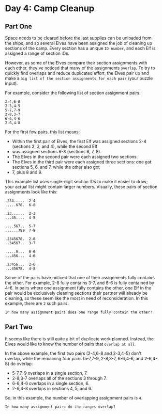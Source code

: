 # Day 4: Camp Cleanup

## Part One

Space needs to be cleared before the last supplies can be unloaded from the ships, and so several Elves have been 
assigned the job of cleaning up sections of the camp. Every section has a unique `ID number`, and each Elf is assigned a 
range of section IDs.

However, as some of the Elves compare their section assignments with each other, they've noticed that many of the 
assignments `overlap`. To try to quickly find overlaps and reduce duplicated effort, the Elves pair up and make a 
`big list of the section assignments for each pair` (your puzzle input).

For example, consider the following list of section assignment pairs:
```
2-4,6-8
2-3,4-5
5-7,7-9
2-8,3-7
6-6,4-6
2-6,4-8
```

For the first few pairs, this list means:

- Within the first pair of Elves, the first Elf was assigned sections 2-4 (sections 2, 3, and 4), while the second Elf 
- was assigned sections 6-8 (sections 6, 7, 8).
- The Elves in the second pair were each assigned two sections.
- The Elves in the third pair were each assigned three sections: one got sections 5, 6, and 7, while the other also got 
- 7, plus 8 and 9.

This example list uses single-digit section IDs to make it easier to draw; your actual list might contain larger 
numbers. Visually, these pairs of section assignments look like this:
```
.234.....  2-4
.....678.  6-8

.23......  2-3
...45....  4-5

....567..  5-7
......789  7-9

.2345678.  2-8
..34567..  3-7

.....6...  6-6
...456...  4-6

.23456...  2-6
...45678.  4-8
```

Some of the pairs have noticed that one of their assignments fully contains the other. For example, 2-8 fully contains 
3-7, and 6-6 is fully contained by 4-6. In pairs where one assignment fully contains the other, one Elf in the pair 
would be exclusively cleaning sections their partner will already be cleaning, so these seem like the most in need of 
reconsideration. In this example, there are `2` such pairs.

`In how many assignment pairs does one range fully contain the other?`

## Part Two 

It seems like there is still quite a bit of duplicate work planned. Instead, the Elves would like to know the number of 
pairs that `overlap at all`.

In the above example, the first two pairs (2-4,6-8 and 2-3,4-5) don't overlap, while the remaining four pairs (5-7,7-9, 
2-8,3-7, 6-6,4-6, and 2-6,4-8) do overlap:

- 5-7,7-9 overlaps in a single section, 7.
- 2-8,3-7 overlaps all of the sections 3 through 7.
- 6-6,4-6 overlaps in a single section, 6.
- 2-6,4-8 overlaps in sections 4, 5, and 6.

So, in this example, the number of overlapping assignment pairs is `4`.

`In how many assignment pairs do the ranges overlap?`
